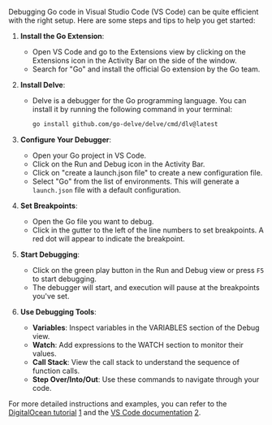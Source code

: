 Debugging Go code in Visual Studio Code (VS Code) can be quite efficient with the right setup. Here are some steps and tips to help you get started:

1. **Install the Go Extension**:
   - Open VS Code and go to the Extensions view by clicking on the Extensions icon in the Activity Bar on the side of the window.
   - Search for "Go" and install the official Go extension by the Go team.

2. **Install Delve**:
   - Delve is a debugger for the Go programming language. You can install it by running the following command in your terminal:
     ```sh
     go install github.com/go-delve/delve/cmd/dlv@latest
     ```

3. **Configure Your Debugger**:
   - Open your Go project in VS Code.
   - Click on the Run and Debug icon in the Activity Bar.
   - Click on "create a launch.json file" to create a new configuration file.
   - Select "Go" from the list of environments. This will generate a `launch.json` file with a default configuration.

4. **Set Breakpoints**:
   - Open the Go file you want to debug.
   - Click in the gutter to the left of the line numbers to set breakpoints. A red dot will appear to indicate the breakpoint.

5. **Start Debugging**:
   - Click on the green play button in the Run and Debug view or press `F5` to start debugging.
   - The debugger will start, and execution will pause at the breakpoints you've set.

6. **Use Debugging Tools**:
   - **Variables**: Inspect variables in the VARIABLES section of the Debug view.
   - **Watch**: Add expressions to the WATCH section to monitor their values.
   - **Call Stack**: View the call stack to understand the sequence of function calls.
   - **Step Over/Into/Out**: Use these commands to navigate through your code.

For more detailed instructions and examples, you can refer to the [DigitalOcean tutorial](https://www.digitalocean.com/community/tutorials/debugging-go-code-with-visual-studio-code) [1](https://www.digitalocean.com/community/tutorials/debugging-go-code-with-visual-studio-code) and the [VS Code documentation](https://code.visualstudio.com/docs/languages/go) [2](https://code.visualstudio.com/docs/languages/go).